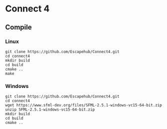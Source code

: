 # Connect 4

## Compile

### Linux

```
git clone https://github.com/Escapehub/Connect4.git
cd connect4
mkdir build 
cd build
cmake ..
make
```

### Windows

```
git clone https://github.com/Escapehub/Connect4.git
cd connect4
wget https://www.sfml-dev.org/files/SFML-2.5.1-windows-vc15-64-bit.zip
unzip SFML-2.5.1-windows-vc15-64-bit.zip
mkdir build
cd build
cmake ..
```